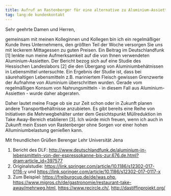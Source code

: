 ```yaml
---
title: Aufruf an Rastenberger für eine alternative zu Aluminium-Assietten
tag: lang:de kundenkontakt
---
```


Sehr geehrte Damen und Herren,

gemeinsam mit meinen Kolleginnen und Kollegen bin ich ein regelmäßiger Kunde Ihres Unternehmens, den größten Teil der Woche versorgen Sie uns mit leckerem Mittagessen zu guten Preisen.
Ein Beitrag im Deutschlandfunk [1] lenkte nun meine Aufmerksamkeit auf die von Ihnen verwendeten Aluminium-Assietten. Der Bericht bezog sich auf eine Studie des Hessischen Landeslabors [2] die den Übergang von Aluminiumbehätnissen in Lebensmittel untersuchte. Ein Ergebnis der Studie ist, dass bei säurehaltigen Lebensmitteln z.B. mariniertem Fleisch gewissen Grenzwerte der Aufnahme von Aluminium überschritten wurden. Gerade vom regelmäßigen Konsum von Nahrungsmitteln - in diesem Fall aus Aluminium-Assietten - wurde daher abgeraten.

Daher lautet meine Frage ob sie zur Zeit schon oder in Zukunft planen andere Transportbehältnisse anzubieten. Es gibt bereits eine Reihe von Initiativen die Mehrwegbehälter unter dem Gesichtspunkt Müllreduktion im Take Away-Bereich etablieren [3]. Ich würde mich freuen, wenn ich auch in Zukunft mein Essen von Rastenberger ohne Sorgen vor einer hohen Alluminiumbelastung genießen kann.

Mit freundlichen Grüßen
Berengar Lehr
Universität Jena

1) Bericht des DLF: http://www.deutschlandfunk.de/aluminium-in-lebensmitteln-von-der-espressokanne-bis-zur.676.de.html?dram:article_id=397577
2) Originalstudie: https://link.springer.com/article/10.1186/s12302-017-0116-y und https://link.springer.com/article/10.1186/s12302-017-0117-x
3) Zum Beispiel: https://freiburgcup.de/de/was.php, https://www.migros.ch/de/gastronomie/restaurant-take-away/mehrweg.html, https://www.recircle.ch/, http://dastiffinprojekt.org/
